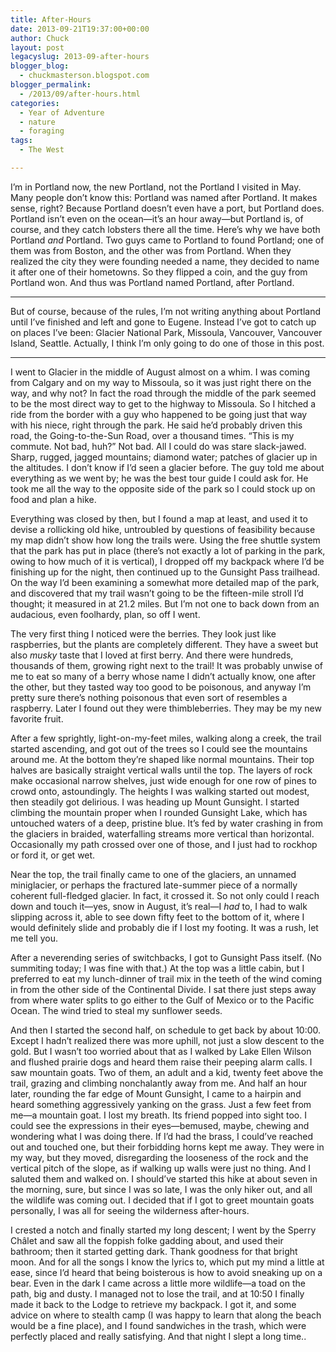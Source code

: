```yaml
---
title: After-Hours
date: 2013-09-21T19:37:00+00:00
author: Chuck
layout: post
legacyslug: 2013-09-after-hours
blogger_blog:
  - chuckmasterson.blogspot.com
blogger_permalink:
  - /2013/09/after-hours.html
categories:
  - Year of Adventure
  - nature
  - foraging
tags:
  - The West

---
```


I’m in Portland now, the new Portland, not the Portland I visited in May.
Many people don’t know this: Portland was named after Portland. It makes
sense, right? Because Portland doesn’t even have a port, but Portland
does. Portland isn’t even on the ocean—it’s an hour away—but
Portland is, of course, and they catch lobsters there all the time.
Here’s why we have both Portland *and* Portland. Two guys came to
Portland to found Portland; one of them was from Boston, and the other was from
Portland. When they realized the city they were founding needed a name, they
decided to name it after one of their hometowns. So they flipped a coin, and
the guy from Portland won. And thus was Portland named Portland, after
Portland. 

* * *

But of course, because of the rules, I’m not writing anything about
Portland until I’ve finished and left and gone to Eugene. Instead
I’ve got to catch up on places I’ve been: Glacier National Park,
Missoula, Vancouver, Vancouver Island, Seattle. Actually, I think I’m
only going to do one of those in this post.

* * *

I went to Glacier in the middle of August almost on a whim. I was coming from
Calgary and on my way to Missoula, so it was just right there on the way, and
why not? In fact the road through the middle of the park seemed to be the most
direct way to get to the highway to Missoula. So I hitched a ride from the
border with a guy who happened to be going just that way with his niece, right
through the park. He said he’d probably driven this road, the
Going-to-the-Sun Road, over a thousand times. “This is my commute. Not
bad, huh?” Not bad. All I could do was stare slack-jawed. Sharp, rugged,
jagged mountains; diamond water; patches of glacier up in the altitudes. I
don’t know if I’d seen a glacier before. The guy told me about
everything as we went by; he was the best tour guide I could ask for. He took
me all the way to the opposite side of the park so I could stock up on food and
plan a hike.

Everything was closed by then, but I found a map at least, and used it to
devise a rollicking old hike, untroubled by questions of feasibility because my
map didn’t show how long the trails were. Using the free shuttle system
that the park has put in place (there’s not exactly a lot of parking in
the park, owing to how much of it is vertical), I dropped off my backpack where
I’d be finishing up for the night, then continued up to the Gunsight Pass
trailhead. On the way I’d been examining a somewhat more detailed map of
the park, and discovered that my trail wasn’t going to be the
fifteen-mile stroll I’d thought; it measured in at 21.2 miles. But
I’m not one to back down from an audacious, even foolhardy, plan, so off
I went.

The very first thing I noticed were the berries. They look just like
raspberries, but the plants are completely different. They have a sweet but
also *musky* taste that I loved at first berry. And there were hundreds,
thousands of them, growing right next to the trail! It was probably unwise of
me to eat so many of a berry whose name I didn’t actually know, one after
the other, but they tasted way too good to be poisonous, and anyway I’m
pretty sure there’s nothing poisonous that even sort of resembles a
raspberry. Later I found out they were thimbleberries. They may be my new
favorite fruit.

After a few sprightly, light-on-my-feet miles, walking along a creek, the trail
started ascending, and got out of the trees so I could see the mountains around
me. At the bottom they’re shaped like normal mountains. Their top halves
are basically straight vertical walls until the top. The layers of rock make
occasional narrow shelves, just wide enough for one row of pines to crowd onto,
astoundingly. The heights I was walking started out modest, then steadily got
delirious. I was heading up Mount Gunsight. I started climbing the mountain
proper when I rounded Gunsight Lake, which has untouched waters of a deep,
pristine blue. It’s fed by water crashing in from the glaciers in
braided, waterfalling streams more vertical than horizontal. Occasionally my
path crossed over one of those, and I just had to rockhop or ford it, or get
wet.

Near the top, the trail finally came to one of the glaciers, an unnamed
miniglacier, or perhaps the fractured late-summer piece of a normally coherent
full-fledged glacier. In fact, it crossed it. So not only could I reach down
and touch it—yes, snow in August, it’s real—I *had* to, I had to
walk slipping across it, able to see down fifty feet to the bottom of it, where
I would definitely slide and probably die if I lost my footing. It was a rush,
let me tell you.

After a neverending series of switchbacks, I got to Gunsight Pass itself. (No
summiting today; I was fine with that.) At the top was a little cabin, but I
preferred to eat my lunch-dinner of trail mix in the teeth of the wind coming
in from the other side of the Continental Divide. I sat there just steps away
from where water splits to go either to the Gulf of Mexico or to the Pacific
Ocean. The wind tried to steal my sunflower seeds.

And then I started the second half, on schedule to get back by about 10:00.
Except I hadn’t realized there was more uphill, not just a slow descent
to the gold. But I wasn’t too worried about that as I walked by Lake
Ellen Wilson and flushed prairie dogs and heard them raise their peeping alarm
calls. I saw mountain goats. Two of them, an adult and a kid, twenty feet above
the trail, grazing and climbing nonchalantly away from me. And half an hour
later, rounding the far edge of Mount Gunsight, I came to a hairpin and heard
something aggressively yanking on the grass. Just a few feet from me—a mountain
goat. I lost my breath. Its friend popped into sight too. I could see the
expressions in their eyes—bemused, maybe, chewing and wondering what I was
doing there. If I’d had the brass, I could’ve reached out and
touched one, but their forbidding horns kept me away. They were in my way, but
they moved, disregarding the looseness of the rock and the vertical pitch of
the slope, as if walking up walls were just no thing. And I saluted them and
walked on. I should’ve started this hike at about seven in the morning,
sure, but since I was so late, I was the only hiker out, and all the wildlife
was coming out. I decided that if I got to greet mountain goats personally, I
was all for seeing the wilderness after-hours.

I crested a notch and finally started my long descent; I went by the Sperry
Châlet and saw all the foppish folke gadding about, and used their bathroom;
then it started getting dark. Thank goodness for that bright moon. And for all
the songs I know the lyrics to, which put my mind a little at ease, since
I’d heard that being boisterous is how to avoid sneaking up on a bear.
Even in the dark I came across a little more wildlife—a toad on the path, big
and dusty. I managed not to lose the trail, and at 10:50 I finally made it back
to the Lodge to retrieve my backpack. I got it, and some advice on where to
stealth camp (I was happy to learn that along the beach would be a fine place),
and I found sandwiches in the trash, which were perfectly placed and really
satisfying. And that night I slept a long time..


